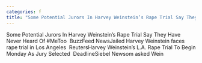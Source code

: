 ```yaml
---
categories: f
title: "Some Potential Jurors In Harvey Weinstein’s Rape Trial Say They Have Never Heard Of MeToo  BuzzFeed News"
---
```

Some Potential Jurors In Harvey Weinstein’s Rape Trial Say They Have Never Heard Of #MeToo&nbsp;&nbsp;BuzzFeed NewsJailed Harvey Weinstein faces rape trial in Los Angeles&nbsp;&nbsp;ReutersHarvey Weinstein’s L.A. Rape Trial To Begin Monday As Jury Selected&nbsp;&nbsp;DeadlineSiebel Newsom asked Wein